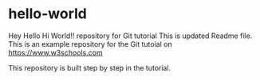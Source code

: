 # hello-world
Hey Hello Hi World!! repository for Git tutorial
This is updated Readme file.
This is an example repository for the Git tutoial on https://www.w3schools.com

This repository is built step by step in the tutorial. 
